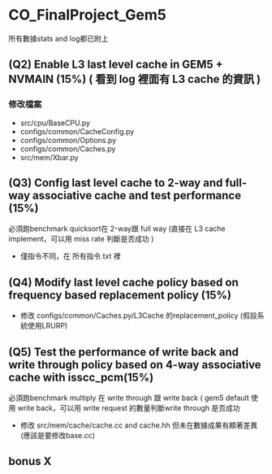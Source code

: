 #  CO_FinalProject_Gem5
 所有數據stats and log都已附上
## (Q2) Enable L3 last level cache in GEM5 + NVMAIN (15%) ( 看到 log 裡面有 L3 cache 的資訊 )
### 修改檔案
* src/cpu/BaseCPU.py
* configs/common/CacheConfig.py
* configs/common/Options.py
* configs/common/Caches.py
* src/mem/Xbar.py
## (Q3) Config last level cache to  2-way and full-way associative cache and test performance (15%)
 必須跑benchmark quicksort在 2-way跟 full way (直接在 L3 cache implement，可以用 miss rate 判斷是否成功 )
* 僅指令不同，在 所有指令.txt 裡
## (Q4) Modify last level cache policy based on frequency based replacement policy (15%)
* 修改 configs/common/Caches.py/L3Cache 的replacement_policy
(假設系統使用LRURP)
## (Q5) Test the performance of write back and write through policy based on 4-way associative cache with isscc_pcm(15%) 
 必須跑benchmark multiply 在 write through 跟 write back ( gem5 default 使用 write back，可以用 write request 的數量判斷write through 是否成功 
* 修改 src/mem/cache/cache.cc and cache.hh 但未在數據成果有顯著差異
(應該是要修改base.cc)
## bonus X
